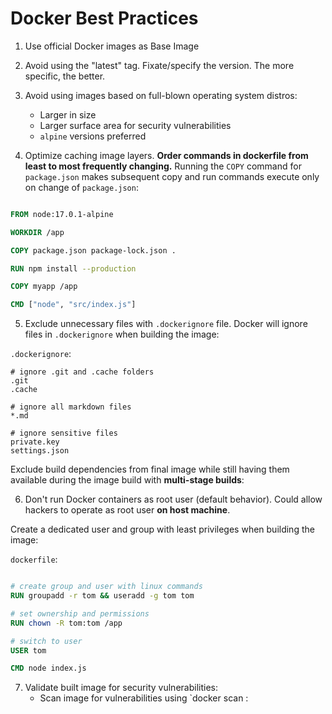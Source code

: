# Docker Best Practices

1. Use official Docker images as Base Image

2. Avoid using the "latest" tag. Fixate/specify the version. The more specific, the better.

3. Avoid using images based on full-blown operating system distros:
    - Larger in size
    - Larger surface area for security vulnerabilities
    - `alpine` versions preferred

4. Optimize caching image layers. **Order commands in dockerfile from least to most frequently changing.** Running the `COPY` command for `package.json` makes subsequent copy and run commands execute only on change of `package.json`:

```dockerfile

FROM node:17.0.1-alpine

WORKDIR /app

COPY package.json package-lock.json .

RUN npm install --production

COPY myapp /app

CMD ["node", "src/index.js"]
```

5. Exclude unnecessary files with `.dockerignore` file. Docker will ignore files in `.dockerignore` when building the image:

`.dockerignore`:
```
# ignore .git and .cache folders
.git
.cache

# ignore all markdown files
*.md

# ignore sensitive files
private.key
settings.json
```

Exclude build dependencies from final image while still having them available during the image build with **multi-stage builds**:

6. Don't run Docker containers as root user (default behavior). Could allow hackers to operate as root user **on host machine**.

Create a dedicated user and group with least privileges when building the image:

`dockerfile`:

```dockerfile

# create group and user with linux commands
RUN groupadd -r tom && useradd -g tom tom

# set ownership and permissions
RUN chown -R tom:tom /app

# switch to user
USER tom

CMD node index.js
```

7. Validate built image for security vulnerabilities:
    - Scan image for vulnerabilities using `docker scan <image-name>:<tag>